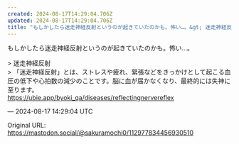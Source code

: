 ```yaml
---
created: 2024-08-17T14:29:04.706Z
updated: 2024-08-17T14:29:04.706Z
title: "もしかしたら迷走神経反射というのが起きていたのかも。怖い…。&gt; 迷走神経反[...]"
---
```


<p>もしかしたら迷走神経反射というのが起きていたのかも。怖い…。</p><p>&gt; 迷走神経反射<br />&gt; 「迷走神経反射」とは、ストレスや疲れ、緊張などをきっかけとして起こる血圧の低下や心拍数の減少のことです。脳に血が届かなくなり、最終的には失神に至ります。<br /> <a href="https://ubie.app/byoki_qa/diseases/reflectingnervereflex" target="_blank" rel="nofollow noopener" translate="no"><span class="invisible">https://</span><span class="ellipsis">ubie.app/byoki_qa/diseases/ref</span><span class="invisible">lectingnervereflex</span></a></p>

&mdash; 2024-08-17 14:29:04 UTC

Original URL: https://mastodon.social/@sakuramochi0/112977834456930510
